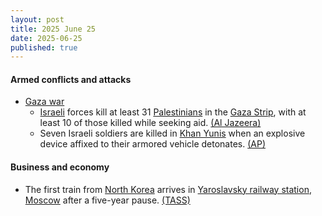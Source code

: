 ```yaml
---
layout: post
title: 2025 June 25
date: 2025-06-25
published: true
---
```



#### Armed conflicts and attacks

* [Gaza war](https://en.wikipedia.org/wiki/Gaza_war "Gaza war")
  * [Israeli](https://en.wikipedia.org/wiki/Israel "Israel") forces kill at least 31 [Palestinians](https://en.wikipedia.org/wiki/Palestinians "Palestinians") in the [Gaza Strip](https://en.wikipedia.org/wiki/Gaza_Strip "Gaza Strip"), with at least 10 of those killed while seeking aid. [(Al Jazeera)](https://www.aljazeera.com/news/liveblog/2025/6/25/live-israel-iran-truce-holds-us-did-not-destroy-iranian-nuclear-programme)
  * Seven Israeli soldiers are killed in [Khan Yunis](https://en.wikipedia.org/wiki/Khan_Yunis "Khan Yunis") when an explosive device affixed to their armored vehicle detonates. [(AP)](https://apnews.com/article/israel-hamas-war-gaza-06-25-2025-fa3d0a63c2b78a2e95984f1122b89317)

#### Business and economy

* The first train from [North Korea](https://en.wikipedia.org/wiki/North_Korea "North Korea") arrives in [Yaroslavsky railway station](https://en.wikipedia.org/wiki/Moscow_Yaroslavsky_railway_station "Moscow Yaroslavsky railway station"), [Moscow](https://en.wikipedia.org/wiki/Moscow "Moscow") after a five-year pause. [(TASS)](https://tass.com/economy/1980905)
